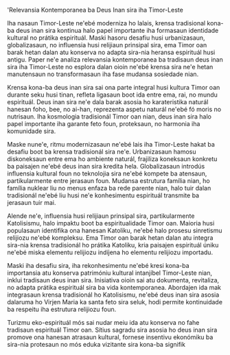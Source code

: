 'Relevansia Kontemporanea ba Deus Inan sira iha Timor-Leste

Iha nasaun Timor-Leste ne'ebé moderniza ho lalais, krensa tradisional kona-ba deus inan sira kontinua halo papel importante iha formasaun identidade kultural no prátika espirituál. Maski hasoru desafiu husi urbanizasaun, globalizasaun, no influensia husi relijiaun prinsipal sira, ema Timor oan barak hetan dalan atu konserva no adapta sira-nia heransa espirituál husi antigu. Paper ne'e analiza relevansia kontemporanea ba tradisaun deus inan sira iha Timor-Leste no esplora dalan oioin ne'ebé krensa sira ne'e hetan manutensaun no transformasaun iha fase mudansa sosiedade nian.

Krensa kona-ba deus inan sira sai ona parte integral husi kultura Timor oan durante seku husi tinan, refleta ligasaun boot ida entre ema, rai, no mundu espirituál. Deus inan sira ne'e dala barak asosia ho karateristika naturál hanesan foho, bee, no ai-han, reprezenta aspetu naturál ne'ebé fó moris no nutrisaun. Iha kosmologia tradisionál Timor oan nian, deus inan sira halo papel importante iha garante feto foun, proteksaun, no harmonia iha komunidade sira.

Maske nune'e, ritmu modernizasaun ne'ebé lais iha Timor-Leste hakat ba desafiu boot ba krensa tradisionál sira ne'e. Urbanizasaun hamosu diskoneksaun entre ema ho ambiente naturál, frajiliza koneksaun konkretu ba paisajen ne'ebé deus inan sira kredita hela. Globalizasaun introdús influensia kultural foun no teknolojia sira ne'ebé kompete ba atensaun, partikularmente entre jerasaun foun. Mudansa estrutura família nian, ho família nuklear liu no menus enfaza ba rede parente nian, halo tuir dalan tradisionál ne'ebé liu husi ne'e konhesimentu espirituál transmite ba jerasaun tuir mai.

Alende ne'e, influensia husi relijiaun prinsipal sira, partikularmente Katolisismu, halo impaktu boot ba espiritualidade Timor oan. Maioria husi populasaun identifika ona hanesan Katoliku, ne'ebé halo prosesu sinretismu relijiozu ne'ebé kompleksu. Ema Timor oan barak hetan dalan atu integra sira-nia krensa tradisionál ho prátika Katoliku, kria paisajen espirituál úniku ne'ebé miska elementu relijiozu indíjena ho elementu relijiozu importadu.

Maski iha desafiu sira, iha rekonhesimentu ne'ebé kresi kona-ba importansia atu konserva patrimóniu kultural intanjíbel Timor-Leste nian, inklui tradisaun deus inan sira. Inisiativa oioin sai atu dokumenta, revitaliza, no adapta prátika espirituál sira ba vida kontemporanea. Abordajen ida mak integrasaun krensa tradisionál ho Katolisismu, ne'ebé deus inan sira asosia dalaruma ho Virjen Maria ka santa feto sira seluk, hodi permite kontinuidade ba respeitu iha estrutura relijiozu foun.

Turizmu eko-espirituál mós sai nudar meiu ida atu konserva no fahe tradisaun espirituál Timor oan. Sítius sagradu sira asosia ho deus inan sira promove ona hanesan atrasaun kultural, fornese insentivu ekonómiku ba sira-nia protesaun no mós eduka vizitante sira kona-ba signifik